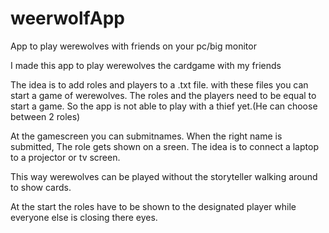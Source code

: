 # weerwolfApp
App to play werewolves with friends on your pc/big monitor

I made this app to play werewolves the cardgame with my friends

The idea is to add roles and players to a .txt file. with these files you can start a game of werewolves.
The roles and the players need to be equal to start a game. So the app is not able to play with a thief yet.(He can choose between 2 roles)

At the gamescreen you can submitnames. When the right name is submitted, The role gets shown on a sreen. The idea is to connect a laptop to
a projector or tv screen. 

This way werewolves can be played without the storyteller walking around to show cards.

At the start the roles have to be shown to the designated player while everyone else is closing there eyes.
